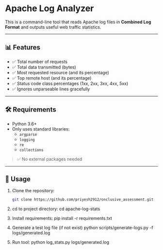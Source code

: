 # Apache Log Analyzer

This is a command-line tool that reads Apache log files in **Combined Log Format** and outputs useful web traffic statistics.

---

## 📊 Features

- ✅ Total number of requests
- ✅ Total data transmitted (bytes)
- ✅ Most requested resource (and its percentage)
- ✅ Top remote host (and its percentage)
- ✅ Status code class percentages (1xx, 2xx, 3xx, 4xx, 5xx)
- ✅ Ignores unparseable lines gracefully

---

## 🛠 Requirements

- Python 3.6+
- Only uses standard libraries:
  - `argparse`
  - `logging`
  - `re`
  - `collections`

> ✅ No external packages needed

---

## 🚀 Usage

1. Clone the repository:
   ```bash
   git clone https://github.com/priyesh2912/onclusive_assessment.git

2. cd to project directory: 
   cd apache-log-stats

3. Install requirements:
   pip install -r requirements.txt

4. Generate a test log file (if not exist)
   python scripts/generate-logs.py -f logs/generated.log

5. Run tool:
   python log_stats.py logs/generated.log


